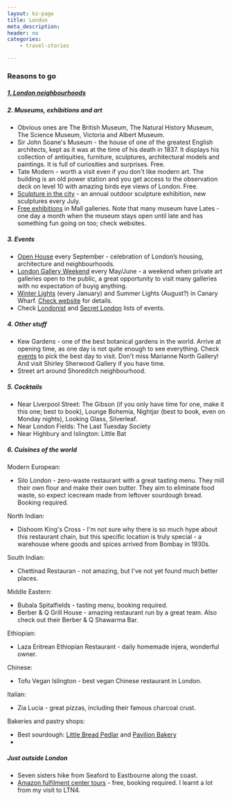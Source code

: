 ```yaml
---
layout: kz-page
title: London
meta_description: 
header: no
categories:
    - travel-stories

---
```


### Reasons to go

##### [1. London neighbourhoods](/travel-stories/london-parts/)

##### 2. Museums, exhibitions and art
* Obvious ones are The British Museum, The Natural History Museum, The Science Museum, Victoria and Albert Museum.
* Sir John Soane's Museum -  the house of one of the greatest English architects, kept as it was at the time of his death in 1837. It displays his collection of antiquities, furniture, sculptures, architectural models and paintings. It is full of curiosities and surprises. Free.
* Tate Modern - worth a visit even if you don't like modern art. The building is an old power station and you get access to the observation deck on level 10 with amazing birds eye views of London. Free.
* [Sculpture in the city](https://www.sculptureinthecity.org.uk/) - an annual outdoor sculpture exhibition, new sculptures every July.
* [Free exhibitions](https://www.mallgalleries.org.uk/whats-on/exhibitions) in Mall galleries.
Note that many museum have Lates - one day a month when the museum stays open until late and has something fun going on too; check websites.


##### 3. Events

* [Open House](https://open-city.org.uk/open-house-festival) every September - celebration of London’s housing, architecture and neighbourhoods.
* [London Gallery Weekend](https://londongalleryweekend.art/) every May/June - a weekend when private art galleries open to the public, a great opportunity to visit many galleries with no expectation of buyig anything.
* [Winter Lights](https://group.canarywharf.com/press-release/brighten-up-your-new-year-dazzling-winter-lights-festival-returns-to-canary-wharf-in-january-291021/) (every January) and Summer Lights (August?) in Canary Wharf. [Check website](https://canarywharf.com/whats-on/) for details.
* Check [Londonist](https://londonist.com/things-to-do) and [Secret London](https://secretldn.com/) lists of events.



##### 4. Other stuff

* Kew Gardens - one of the best botanical gardens in the world. Arrive at opening time, as one day is not quite enough to see everything. Check [events](https://www.kew.org/kew-gardens/whats-on) to pick the best day to visit. Don't miss Marianne North Gallery! And visit Shirley Sherwood Gallery if you have time.
* Street art around Shoreditch neighbourhood.



##### 5. Cocktails

* Near Liverpool Street: The Gibson (if you only have time for one, make it this one; best to book), Lounge Bohemia, Nightjar (best to book, even on Monday nights), Looking Glass, Silverleaf.
* Near London Fields: The Last Tuesday Society
* Near Highbury and Islington: Little Bat


##### 6. Cuisines of the world

Modern European:
* Silo London - zero-waste restaurant with a great tasting menu. They mill their own flour and make their own butter. They aim to eliminate food waste, so expect icecream made from leftover sourdough bread. Booking required.

North Indian:
* Dishoom King's Cross - I'm not sure why there is so much hype about this restaurant chain, but this specific location is truly special - a warehouse where goods and spices arrived from Bombay in 1930s.

South Indian:
* Chettinad Restauran - not amazing, but I've not yet found much better places.

Middle Eastern:
* Bubala Spitalfields - tasting menu, booking required.
* Berber & Q Grill House - amazing restaurant run by a great team. Also check out their Berber & Q Shawarma Bar.

Ethiopian:
* Laza Eritrean Ethiopian Restaurant - daily homemade injera, wonderful owner.

Chinese:
* Tofu Vegan Islington - best vegan Chinese restaurant in London.

Italian:
* Zia Lucia - great pizzas, including their famous charcoal crust.

Bakeries and pastry shops:
* Best sourdough: [Little Bread Pedlar](https://www.lbpedlar.com/) and [Pavilion Bakery](https://pavilionbakery.com/)
* 


##### Just outside London

* Seven sisters hike from Seaford to Eastbourne along the coast.
* [Amazon fulfilment center tours](https://amazontours.com/uk) - free, booking required. I learnt a lot from my visit to LTN4.

